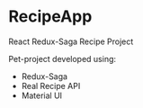 # RecipeApp
React Redux-Saga Recipe Project

Pet-project developed using:
 - Redux-Saga
 - Real Recipe API
 - Material UI 
